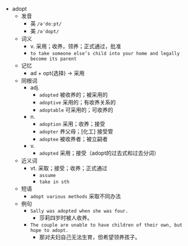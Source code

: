 - adopt
  - 发音
    - 英 `/ə'dɑːpt/`
    - 美 `/ə'dɑpt/`
  - 词义
    - v. 采用；收养，领养；正式通过，批准
    - `to take someone else’s child into your home and legally become its parent`
  - 记忆
    - ad + opt(选择) → 采用
  - 同根词
    - adj.
      - `adopted` 被收养的；被采用的
      - `adoptive` 采用的；有收养关系的
      - `adoptable` 可采用的；可收养的
    - n.
      - `adoption` 采用；收养；接受
      - `adopter` 养父母；[化工] 接受管
      - `adoptee` 被收养者；被立嗣者
    - v.
      - `adopted` 采用；接受（adopt的过去式和过去分词）
  - 近义词
    - vt. 采取；接受；收养；正式通过
      - `assume`
      - `take in sth`
  - 短语
    - `adopt various methods` 采取不同办法 
  - 例句
    - `Sally was adopted when she was four.`
      - 莎莉四岁时被人收养。
    - `The couple are unable to have children of their own, but hope to adopt.`
      - 那对夫妇自己无法生育，但希望领养孩子。

